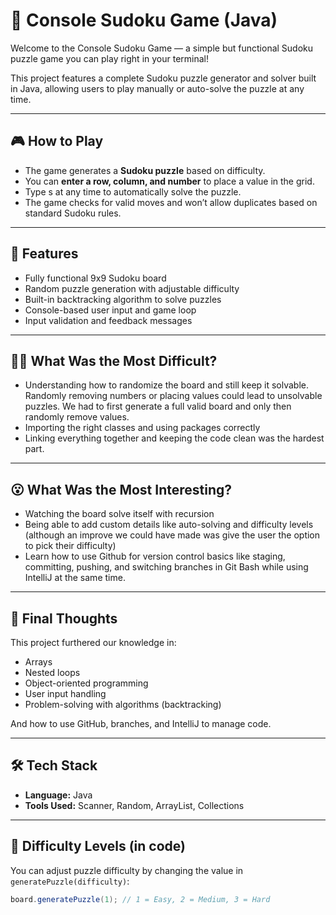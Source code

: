 # 🧩 Console Sudoku Game (Java)

Welcome to the Console Sudoku Game — a simple but functional Sudoku puzzle game you can play right in your terminal!

This project features a complete Sudoku puzzle generator and solver built in Java, allowing users to play manually or auto-solve the puzzle at any time.

---

## 🎮 How to Play

- The game generates a **Sudoku puzzle** based on difficulty.
- You can **enter a row, column, and number** to place a value in the grid.
- Type s at any time to automatically solve the puzzle.
- The game checks for valid moves and won’t allow duplicates based on standard Sudoku rules.

---

## 📌 Features

-  Fully functional 9x9 Sudoku board
-  Random puzzle generation with adjustable difficulty
-  Built-in backtracking algorithm to solve puzzles
-  Console-based user input and game loop
-  Input validation and feedback messages

---
## 😵‍💫 What Was the Most Difficult?

- Understanding how to randomize the board and still keep it solvable. Randomly removing numbers or placing values could lead to unsolvable puzzles. We had to first generate a full valid board and only then randomly remove values.
- Importing the right classes and using packages correctly  
- Linking everything together and keeping the code clean was the hardest part.
  
---
## 😮 What Was the Most Interesting?

- Watching the board solve itself with recursion
- Being able to add custom details like auto-solving and difficulty levels (although an improve we could have made was give the user the option to pick their difficulty)
- Learn how to use Github for version control basics like staging, committing, pushing, and switching branches in Git Bash while using IntelliJ at the same time. 

---
## 🧠 Final Thoughts

This project furthered our knowledge in:
- Arrays
- Nested loops
- Object-oriented programming
- User input handling
- Problem-solving with algorithms (backtracking)

And how to use GitHub, branches, and IntelliJ to manage code.

---
## 🛠 Tech Stack

- **Language:** Java  
- **Tools Used:** Scanner, Random, ArrayList, Collections

---

## 🧪 Difficulty Levels (in code)

You can adjust puzzle difficulty by changing the value in `generatePuzzle(difficulty)`:
```java
board.generatePuzzle(1); // 1 = Easy, 2 = Medium, 3 = Hard
